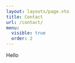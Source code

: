 ```yaml
---
layout: layouts/page.vto
title: Contact
url: /contact/
menu:
  visible: true
  order: 2
---
```


Hello
